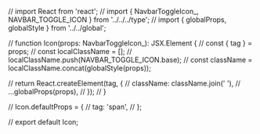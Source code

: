 // import React from 'react';
// import { NavbarToggleIcon_, NAVBAR_TOGGLE_ICON } from '../../../type';
// import { globalProps, globalStyle } from '../../global';

// function Icon(props: NavbarToggleIcon_): JSX.Element {
//   const { tag } = props;
//   const localClassName = [];
//   localClassName.push(NAVBAR_TOGGLE_ICON.base);
//   const className = localClassName.concat(globalStyle(props));

//   return React.createElement(tag, {
//     className: className.join(' '),
//     ...globalProps(props),
//   });
// }

// Icon.defaultProps = {
//   tag: 'span',
// };

// export default Icon;
